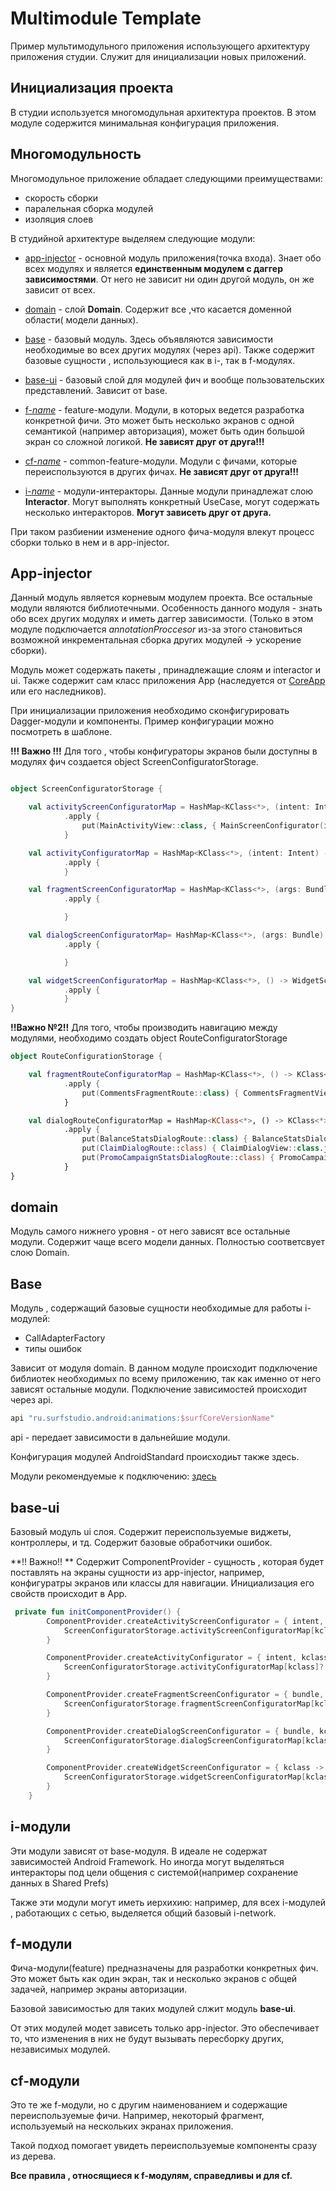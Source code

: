 # Multimodule Template

Пример мультимодульного приложения использующего архитектуру приложения студии.
Служит для инициализации новых приложений.

## Инициализация проекта

В студии используется многомодульная архитектура проектов.
В этом модуле содержится минимальная конфигурация приложения.

## Многомодульность

Многомодульное приложение обладает следующими преимуществами:
 - скорость сборки
 - паралельная сборка модулей
 - изоляция слоев

В студийной архитектуре выделяем следующие модули:
 - [app-injector](#app-injector) - основной модуль приложения(точка входа). Знает обо всех модулях и
   является **единственным модулем с даггер зависимостями**. От него не зависит ни один другой модуль,
   он же зависит от всех.
 - [domain](#domain) - слой **Domain**. Содержит все ,что касается
 доменной области( модели данных).
 - [base](#base) - базовый модуль. Здесь объявляются зависимости необходимые во всех других модулях
   (через api). Также содержит базовые сущности , использующиеся как в i-, так в f-модулях.
 - [base-ui](#base-ui) - базовый слой для модулей фич и вообще пользовательских представлений.
   Зависит от base.

 - [f-*name*](#f-модули) - feature-модули. Модули, в которых ведется разработка конкретной фичи.
   Это может быть несколько экранов с одной семантикой (например авторизация), может быть один большой экран со сложной логикой.
   **Не зависят друг от друга!!!**
 - [cf-*name*](#cf-модули) - common-feature-модули. Модули c фичами,
 которые переиспользуются в других фичах. **Не зависят друг от друга!!!**
 - [i-*name*](#i-модули) - модули-интеракторы. Данные модули принадлежат слою **Interactor**.
   Могут выполнять конкретный UseCase, могут содержать несколько интеракторов.
   **Могут зависеть друг от друга.**


При таком разбиении изменение одного фича-модуля влекут процесс сборки
только в нем и в app-injector.

## App-injector

Данный модуль является корневым модулем проекта. Все остальные модули являются библиотечными.
Особенность данного модуля - знать обо всех других модулях и иметь даггер зависимости.
(Только в этом модуле подключается *annotatiоnProccesor* из-за этого становиться возможной
инкрементальная сборка других модулей -> ускорение сборки).

Модуль может содержать пакеты , принадлежащие слоям и interactor и ui.
Также содержит сам класс приложения App (наследуется от
[CoreApp](../core-app/src/main/java/ru/surfstudio/android/core/app/CoreApp.java) или его наследников).

При инициализации приложения необходимо сконфигурировать Dagger-модули и компоненты.
Пример конфигурации можно посмотреть в шаблоне.

**!!! Важно !!!**
Для того , чтобы конфигураторы экранов были доступны в модулях фич создается object
ScreenConfiguratorStorage.
``` kotlin

object ScreenConfiguratorStorage {

    val activityScreenConfiguratorMap = HashMap<KClass<*>, (intent: Intent) -> ActivityScreenConfigurator>()
            .apply {
                put(MainActivityView::class, { MainScreenConfigurator(it) })
            }

    val activityConfiguratorMap = HashMap<KClass<*>, (intent: Intent) -> ActivityConfigurator>()
            .apply {
            }

    val fragmentScreenConfiguratorMap = HashMap<KClass<*>, (args: Bundle) -> FragmentScreenConfigurator>()
            .apply {

            }

    val dialogScreenConfiguratorMap= HashMap<KClass<*>, (args: Bundle) -> DialogScreenConfigurator>()
            .apply {

            }

    val widgetScreenConfiguratorMap = HashMap<KClass<*>, () -> WidgetScreenConfigurator>()
            .apply {
            }
}

```

**!!Важно №2!!**
Для того, чтобы производить навигацию между модулями, необходимо создать
 object RouteConfiguratorStorage

``` kotlin
object RouteConfigurationStorage {

    val fragmentRouteConfiguratorMap = HashMap<KClass<*>, () -> KClass<*>()
            .apply {
                put(CommentsFragmentRoute::class) { CommentsFragmentView::class }
            }

    val dialogRouteConfiguratorMap = HashMap<KClass<*>, () -> KClass<*>()
            .apply {
                put(BalanceStatsDialogRoute::class) { BalanceStatsDialogView::class.java }
                put(ClaimDialogRoute::class) { ClaimDialogView::class.java }
                put(PromoCampaignStatsDialogRoute::class) { PromoCampaignStatsDialogView::class.java }
            }
}
```

## domain

Модуль самого нижнего уровня - от него зависят все остальные модули.
Содержит чаще всего модели данных.
Полностью соответсвует слою Domain.

## Base

Модуль , содержащий базовые сущности необходимые для работы i-модулей:
* CallAdapterFactory
* типы ошибок

Зависит от модуля domain.
В данном модуле происходит подключение библиотек необходимых по всему приложению,
так как именно от него зависят остальные модули.
Подключение зависимостей происходит через api.
``` groovy
api "ru.surfstudio.android:animations:$surfCoreVersionName"
```

api - передает зависимости в дальнейшие модули.

Конфигурация модулей AndroidStandard происходиьт также здесь.

Модули рекомендуемые к подключению: [здесь](https://bitbucket.org/surfstudio/android-standard/wiki/Modules)

## base-ui

Базовый модуль ui слоя. Содержит переиспользуемые виджеты, контроллеры, и тд.
Содержит базовые обработчики ошибок.

**!! Важно!! **
Содержит ComponentProvider - сущность , которая будет поставлять на экраны
сущности из app-injector, например, конфигуратры экранов или классы для навигации.
Инициализация его свойств происходит в App.

``` kotlin
 private fun initComponentProvider() {
        ComponentProvider.createActivityScreenConfigurator = { intent, kclass ->
            ScreenConfiguratorStorage.activityScreenConfiguratorMap[kclass]?.invoke(intent)!!
        }

        ComponentProvider.createActivityConfigurator = { intent, kclass ->
            ScreenConfiguratorStorage.activityConfiguratorMap[kclass]?.invoke(intent)!!
        }

        ComponentProvider.createFragmentScreenConfigurator = { bundle, kclass ->
            ScreenConfiguratorStorage.fragmentScreenConfiguratorMap[kclass]?.invoke(bundle)!!
        }

        ComponentProvider.createDialogScreenConfigurator = { bundle, kclass ->
            ScreenConfiguratorStorage.dialogScreenConfiguratorMap[kclass]?.invoke(bundle)!!
        }

        ComponentProvider.createWidgetScreenConfigurator = { kclass ->
            ScreenConfiguratorStorage.widgetScreenConfiguratorMap[kclass]?.invoke()!!
        }
    }
```


## i-модули

Эти модули зависят от base-модуля. В идеале не содержат зависимостей Android Framework.
Но иногда могут выделяться интеракторы под цели общения с системой(например
сохранение данных в Shared Prefs)

Также эти модули могут иметь иерхихию: например, для всех i-модулей ,
работающих с сетью, выделяется общий базовый i-network.

## f-модули

Фича-модули(feature) предназначены для разработки конкретных фич.
Это может быть как один экран, так и несколько экранов с общей задачей, например
экраны авторизации.

Базовой зависимостью для таких модулей слжит модуль **base-ui**.

От этих модулей модет зависеть только app-injector. Это обеспечивает то, что
изменения в них не будут вызывать пересборку других, независимых модулей.

## cf-модули

Это те же f-модули, но с другим наименованием и содержащие переиспользуемые фичи.
Например, некоторый фрагмент, используемый на нескольких экранах приложения.

Такой подход помогает увидеть переиспользуемые компоненты сразу из дерева.

**Все правила , относящиеся к f-модулям, справедливы и для cf.**




 

